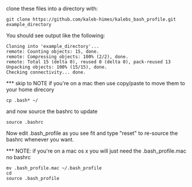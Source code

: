 clone these files into a directory with:
```
git clone https://github.com/kaleb-himes/kalebs_bash_profile.git example_directory
```
You should see output like the following:
```
Cloning into 'example_directory'...
remote: Counting objects: 15, done.
remote: Compressing objects: 100% (2/2), done.
remote: Total 15 (delta 0), reused 0 (delta 0), pack-reused 13
Unpacking objects: 100% (15/15), done.
Checking connectivity... done.
```
*** skip to NOTE if you're on a mac
then use copy/paste to move them to your home direcory
```
cp .bash* ~/
```
and now source the bashrc to update
```
source .bashrc
```
Now edit .bash_profile as you see fit and type "reset" to re-source the bashrc whenever you want.

*** NOTE: if you're on a mac os x you will just need the .bash_profile.mac no bashrc
```
mv .bash_profile.mac ~/.bash_profile
cd
source .bash_profile
```
